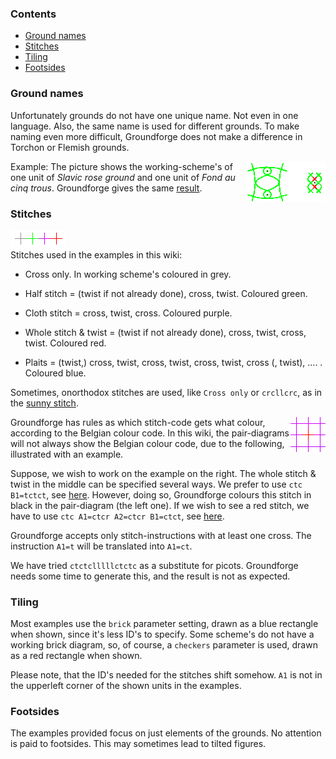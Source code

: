 ### Contents

* [Ground names](#ground-names)
* [Stitches](#stitches)
* [Tiling](#tiling)
* [Footsides](#Footsides)



### Ground names

Unfortunately grounds do not have one unique name. Not even in one language. Also, the same name is used for different grounds. To make naming even more difficult, Groundforge does not make a difference in Torchon or Flemish grounds. 
 

<img alt="rose v.s. cinq" align="right" src="https://github.com/MAETempels/MAE-gf/blob/master/images_wt/gf-slaaf-vierge.png"> 
   
Example: The picture shows the working-scheme's of one unit of _Slavic rose ground_ and one unit of _Fond au cinq trous_. Groundforge gives the same [result][ex-5G].




### Stitches

![colours][pic-kleur]      
Stitches used in the examples in this wiki:
* Cross only. In working scheme's coloured in grey.

* Half stitch = (twist if not already done), cross, twist. Coloured green.

* Cloth stitch = cross, twist, cross. Coloured purple.

* Whole stitch & twist = (twist if not already done), cross, twist, cross, twist. Coloured red.

* Plaits = (twist,) cross, twist, cross, twist, cross, twist, cross (, twist), .... . Coloured blue.




Sometimes, onorthodox stitches are used, like `Cross only` or `crcllcrc`, as in the [sunny stitch][ex-sun]. 

    
<img alt="example" align="right" src="https://github.com/MAETempels/MAE-gf/blob/master/images_wt/gf-tctct.png">

Groundforge has rules as which stitch-code gets what colour, according to the Belgian colour code. In this wiki, the pair-diagrams will not always show the Belgian colour code, due to the following, illustrated with an example. 

Suppose, we wish to work on the example on the right. The whole stitch & twist in the middle can be specified several ways. We prefer to use `ctc B1=tctct`, see [here][ex-tctct]. However, doing so, Groundforge colours this stitch in black in the pair-diagram (the left one). If we wish to see a red stitch, we have to use `ctc A1=ctcr A2=ctcr B1=ctct`, see [here][ex-ctct]. 


Groundforge accepts only stitch-instructions with at least one cross. The instruction `A1=t` will be translated into `A1=ct`. 


We have tried `ctctclllllctctc` as a substitute for picots. Groundforge needs some time to generate this, and the result is not as expected.




### Tiling

Most examples use the `brick` parameter setting, drawn as a blue rectangle when shown, since it's less ID's to specify. Some scheme's do not have a working brick diagram, so, of course, a `checkers` parameter is used, drawn as a red rectangle when shown. 


Please note, that the ID's needed for the stitches shift somehow. `A1` is not in the upperleft corner of the shown units in the examples.




### Footsides

The examples provided focus on just elements of the grounds. No attention is paid to footsides. This may sometimes lead to tilted figures.


 




[pic-tct]: https://github.com/MAETempels/MAE-gf/blob/master/images_wt/gf-tctct.png
[pic-r5g]: https://github.com/MAETempels/MAE-gf/blob/master/images_wt/gf-slaaf-vierge.png
[pic-kleur]: https://github.com/MAETempels/MAE-gf/blob/master/images_wt/gf-kleurtjes.png

[ex-sun]: https://github.com/MAETempels/MAE-gf/wiki/Marian's-patterns#sunny-stitch

[ex-tctct]: https://d-bl.github.io/GroundForge/index.html?m=88%2011%3Bbricks%3B16%3B16%3B0%3B0&s1=ctc%20B1%3Dtctct
[ex-ctct]: https://d-bl.github.io/GroundForge/index.html?m=88%2011%3Bbricks%3B16%3B16%3B0%3B0&s1=ctc%20B1%3Dctct%20A2%3Dctcr%20A1%3Dctcr
[ex-5G]: https://d-bl.github.io/GroundForge/index.html?m=5831%20-4-7%3Bbricks%3B16%3B16%3B0%3B0&s1=ct%20A1%3Dctct%20C1%3Dctct

